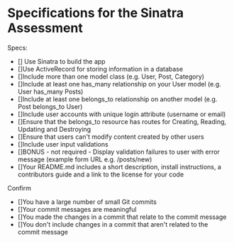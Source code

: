 # Specifications for the Sinatra Assessment

Specs:

 - [] Use Sinatra to build the app
 - []Use ActiveRecord for storing information in a database
 - []Include more than one model class (e.g. User, Post, Category)
 - []Include at least one has_many relationship on your User model (e.g. User has_many Posts)
 - []Include at least one belongs_to relationship on another model (e.g. Post belongs_to User)
 - []Include user accounts with unique login attribute (username or email)
 - []Ensure that the belongs_to resource has routes for Creating, Reading, Updating and Destroying
 - []Ensure that users can't modify content created by other users
 - []Include user input validations
 - []BONUS - not required - Display validation failures to user with error message (example form URL e.g. /posts/new)
 - []Your README.md includes a short description, install instructions, a contributors guide and a link to the license for your code

Confirm

 - []You have a large number of small Git commits
 - []Your commit messages are meaningful
 - []You made the changes in a commit that relate to the commit message
- []You don't include changes in a commit that aren't related to the commit message